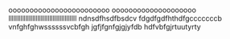 oooooooooooooooooooooooo
oooooooooooooooooooo
llllllllllllllllllllllllllllllllllllllll
ndnsdfhsdfbsdcv
fdgdfgdfhthdfgcccccccb
vnfghfghwssssssvcbfgh
jgfjfgnfgjgjyfdb
hdfvbfgjrtuutyrty
